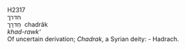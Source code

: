 H2317  
חדרך  
חַדרָך ‎ chadrâk  
*khad-rawk‘*  
Of uncertain derivation; *Chadrak*, a Syrian deity: - Hadrach.  
